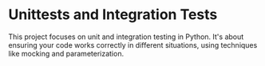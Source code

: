 # Unittests and Integration Tests
This project focuses on unit and integration testing in Python. It's about ensuring your code works correctly in different situations, using techniques like mocking and parameterization.
